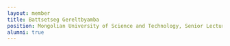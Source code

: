 ```yaml
---
layout: member
title: Battsetseg Gereltbyamba
position: Mongolian University of Science and Technology, Senior Lecturer
alumni: true
---
```

